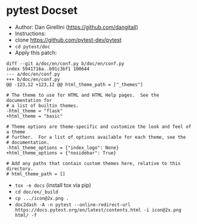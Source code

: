 pytest Docset
=================

* Author: Dan Girellini (https://github.com/dangitall)
* Instructions:
 * clone https://github.com/pytest-dev/pytest
 * `cd pytest/doc`
 * Apply this patch:
 ```
 diff --git a/doc/en/conf.py b/doc/en/conf.py
index 5941716a..b91c3bf1 100644
--- a/doc/en/conf.py
+++ b/doc/en/conf.py
@@ -123,12 +123,12 @@ html_theme_path = ["_themes"]

 # The theme to use for HTML and HTML Help pages.  See the documentation for
 # a list of builtin themes.
-html_theme = "flask"
+html_theme = "basic"

 # Theme options are theme-specific and customize the look and feel of a theme
 # further.  For a list of options available for each theme, see the
 # documentation.
-html_theme_options = {"index_logo": None}
+html_theme_options = {"nosidebar": True}

 # Add any paths that contain custom themes here, relative to this directory.
 # html_theme_path = []
```
 * `tox -e docs` (install tox via pip)
 * `cd doc/en/_build`
 * `cp .../icon@2x.png .`
 * `doc2dash -A -n pytest --online-redirect-url https://docs.pytest.org/en/latest/contents.html -i icon@2x.png html/ -f`
